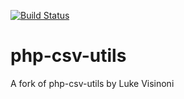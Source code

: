 [![Build Status](https://travis-ci.org/joshribakoff/php-csv-utils.png?branch=master)](https://travis-ci.org/joshribakoff/php-csv-utils)

php-csv-utils
=============

A fork of php-csv-utils by Luke Visinoni
